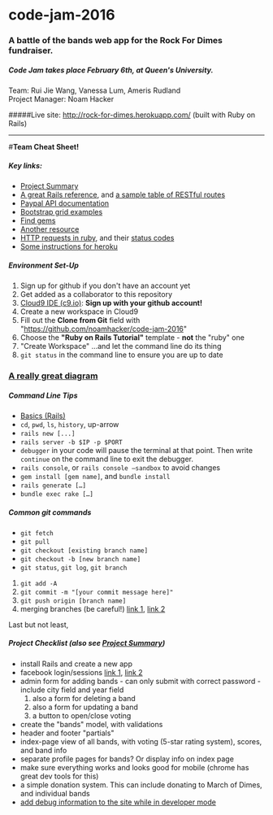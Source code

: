 code-jam-2016
===
### A battle of the bands web app for the Rock For Dimes fundraiser. 
##### Code Jam takes place February 6th, at Queen's University.
Team: Rui Jie Wang, Vanessa Lum, Ameris Rudland<br>
Project Manager: Noam Hacker

#####Live site: http://rock-for-dimes.herokuapp.com/ (built with Ruby on Rails)

----------

#**Team Cheat Sheet!**

##### Key links:
* [Project Summary](http://noamhacker.com/projectsummary-noam.html)
* [A great Rails reference](https://www.railstutorial.org/book), and [a sample table of RESTful routes](https://www.railstutorial.org/book/_single-page#table-demo_RESTful_users)
* [Paypal API documentation](https://developer.paypal.com/docs/api/)
* [Bootstrap grid examples](https://getbootstrap.com/examples/grid/)
* [Find gems](https://rubygems.org/)
* [Another resource](https://www.codecademy.com/learn/learn-rails)
* [HTTP requests in ruby](http://ruby-doc.org/stdlib-2.3.0/libdoc/net/http/rdoc/Net/HTTP.html), and their [status codes](https://en.wikipedia.org/wiki/List_of_HTTP_status_codes)
* [Some instructions for heroku](https://www.railstutorial.org/book/beginning#code-gemfile_pg_gem)

##### Environment Set-Up
1. Sign up for github if you don't have an account yet
2. Get added as a collaborator to this repository
2. [Cloud9 IDE (c9.io)](https://c9.io): **Sign up with your github account!**
3. Create a new workspace in Cloud9
  1. Fill out the **Clone from Git** field with "https://github.com/noamhacker/code-jam-2016"
  2. Choose the **"Ruby on Rails Tutorial"** template - **not** the "ruby" one
  3. "Create Workspace" ...and let the command line do its thing
4. `git status` in the command line to ensure you are up to date

### [A really great diagram](https://www.codecademy.com/articles/request-response-cycle-dynamic)

##### Command Line Tips
* [Basics (Rails) ](http://guides.rubyonrails.org/command_line.html)
* `cd`, `pwd`, `ls`, `history`, up-arrow
* `rails new [...]`
* `rails server -b $IP -p $PORT`
* `debugger` in your code will pause the terminal at that point. Then write `continue` on the command line to exit the debugger.
* `rails console`, or `rails console —sandbox` to avoid changes
* `gem install [gem name]`, and `bundle install`
* `rails generate […]`
* `bundle exec rake […]`

##### Common git commands
* `git fetch`
* `git pull`
* `git checkout [existing branch name]`
* `git checkout -b [new branch name]`
* `git status`, `git log`, `git branch`
1. `git add -A`
2. `git commit -m "[your commit message here]"`
3. `git push origin [branch name]`
4. merging branches (be careful!) [link 1](http://stackoverflow.com/questions/5601931/best-and-safest-way-to-merge-a-git-branch-into-master), [link 2](https://help.github.com/articles/using-pull-requests/)

Last but not least,
##### Project Checklist (also see [Project Summary](http://noamhacker.com/projectsummary-noam.html))
* install Rails and create a new app
* facebook login/sessions [link 1](https://coderwall.com/p/bsfitw/ruby-on-rails-4-authentication-with-facebook-and-omniauth), [link 2](https://richonrails.com/articles/facebook-authentication-in-ruby-on-rails)
* admin form for adding bands - can only submit with correct password - include city field and year field
  1. also a form for deleting a band
  2. also a form for updating a band
  3. a button to open/close voting
* create the "bands" model, with validations
* header and footer "partials"
* index-page view of all bands, with voting (5-star rating system), scores, and band info
* separate profile pages for bands? Or display info on index page
* make sure everything works and looks good for mobile (chrome has great dev tools for this)
* a simple donation system. This can include donating to March of Dimes, and individual bands
* [add debug information to the site while in developer mode](https://www.railstutorial.org/book/_single-page#code-rails_debug)
